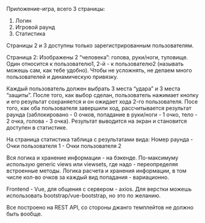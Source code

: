 Приложение-игра, всего 3 страницы:
1. Логин
2. Игровой раунд
3. Статистика

Страницы 2 и 3 доступны только зарегистрированным пользователям.

Страница 2:
Изображены 2 “человека”: голова, руки/ноги, туловище.
Один относится к пользователю1, 2-й - к пользователю2 (называть можешь сам, как тебе удобно). Чтобы не усложнять, не делаем много пользователей и динамическую привязку.

Каждый пользователь должен выбрать 3 места “удара” и 3 места “защиты”. После того, как выбор сделан, пользователь нажимает кнопку и его результат сохраняется и он ожидает хода 2-го пользователя. Посе того, как оба пользователя завершили ход, рассчитывается результат раунда (заблокировано - 0 очков, попадание в руки/ноги - 1 очко, тело - 2 очка, голова - 3 очка). Результат выводится на экран и становится доступен в статистике. 

На страница статистика таблица с результатами вида:
Номер раунда - Очки пользователя 1 - Очки пользователя 2

Вся логика и хранение информации - на бэкенде.
По-максимуму использую generic views или viewsets, где надо - переопределяя встроенные методы.
Логика расчета и хранения информации, в том числе кол-во очков за каждый вид попадания - вариационно.

Frontend - Vue, для общения с сервером - axios. Для верстки можешь использовать bootstrap/vue-bootstrap, но это по желанию.

Все построено на REST API, со стороны джанго темплейтов не должно быть вообще.